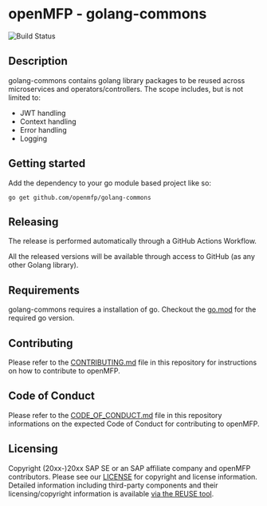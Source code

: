 # openMFP - golang-commons
![Build Status](https://github.com/openmfp/golang-commons/actions/workflows/pipeline.yml/badge.svg)

## Description

golang-commons contains golang library packages to be reused across microservices and operators/controllers. The scope includes, but is not limited to:

- JWT handling
- Context handling
- Error handling
- Logging


## Getting started

Add the dependency to your go module based project like so:

```
go get github.com/openmfp/golang-commons
```

## Releasing

The release is performed automatically through a GitHub Actions Workflow.

All the released versions will be available through access to GitHub (as any other Golang library).

## Requirements

golang-commons requires a installation of go. Checkout the [go.mod](go.mod) for the required go version.

## Contributing

Please refer to the [CONTRIBUTING.md](CONTRIBUTING.md) file in this repository for instructions on how to contribute to openMFP.

## Code of Conduct

Please refer to the [CODE_OF_CONDUCT.md](CODE_OF_CONDUCT.md) file in this repository informations on the expected Code of Conduct for contributing to openMFP.

## Licensing

Copyright (20xx-)20xx SAP SE or an SAP affiliate company and openMFP contributors. Please see our [LICENSE](LICENSE) for copyright and license information. Detailed information including third-party components and their licensing/copyright information is available [via the REUSE tool](https://api.reuse.software/info/github.com/openmfp/golang-commons).
